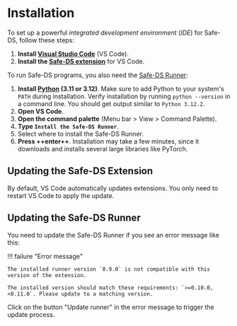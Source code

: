 # Installation

To set up a powerful _integrated development environment_ (_IDE_) for Safe-DS, follow these steps:

1. **Install [Visual Studio Code](https://code.visualstudio.com/)** (VS Code).
2. **Install the [Safe-DS extension](https://marketplace.visualstudio.com/items?itemName=safe-ds.safe-ds)** for VS Code.

To run Safe-DS programs, you also need the [Safe-DS Runner](https://github.com/Safe-DS/Runner):

1. **Install [Python](https://www.python.org/) (3.11 or 3.12)**. Make sure to add Python to your
   system's `PATH` during installation. Verify installation by running `python --version` in a
   command line. You should get output similar to `Python 3.12.2`.
2. **Open VS Code**.
3. **Open the command palette** (Menu bar > View > Command Palette).
4. **Type `Install the Safe-DS Runner`**.
5. Select where to install the Safe-DS Runner.
6. **Press ++enter++**. Installation may take a few minutes, since it downloads and installs several large libraries
   like PyTorch.

## Updating the Safe-DS Extension

By default, VS Code automatically updates extensions. You only need to restart VS Code to apply the update.

## Updating the Safe-DS Runner

You need to update the Safe-DS Runner if you see an error message like this:

!!! failure "Error message"

    The installed runner version `0.9.0` is not compatible with this version of the extension.

    The installed version should match these requirements: `>=0.10.0,<0.11.0`. Please update to a matching version.

Click on the button "Update runner" in the error message to trigger the update process.
